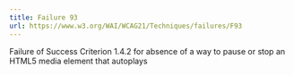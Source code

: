 ```yaml
---
title: Failure 93
url: https://www.w3.org/WAI/WCAG21/Techniques/failures/F93
---
```

Failure of Success Criterion 1.4.2 for absence of a way to pause or stop an HTML5 media element that autoplays